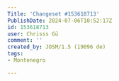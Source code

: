 ```yaml
---
Title: 'Changeset #153618713'
PublishDate: 2024-07-06T10:52:17Z
id: 153618713
user: Chrisss Gü
comment: ''
created_by: JOSM/1.5 (19096 de)
tags:
- Montenegro

---
```

